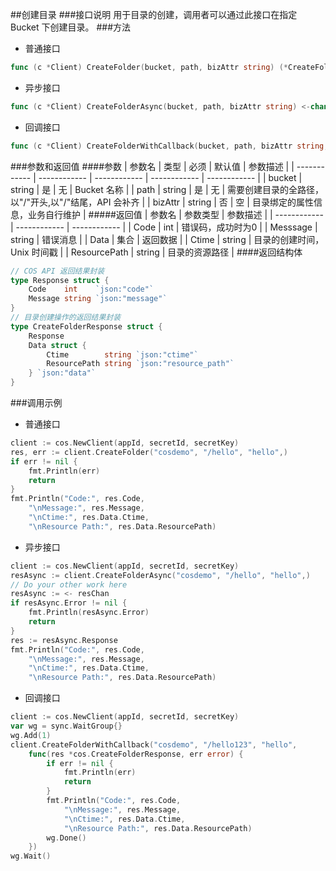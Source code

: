 ##创建目录
###接口说明
用于目录的创建，调用者可以通过此接口在指定 Bucket 下创建目录。
###方法
- 普通接口

```go
func (c *Client) CreateFolder(bucket, path, bizAttr string) (*CreateFolderResponse, error)
```

- 异步接口

```go
func (c *Client) CreateFolderAsync(bucket, path, bizAttr string) <-chan *CreateFolderAsyncResponse
```

- 回调接口

```go
func (c *Client) CreateFolderWithCallback(bucket, path, bizAttr string, callback func(*CreateFolderResponse, error))
```

###参数和返回值
####参数
| 参数名  | 类型  | 必须  | 默认值  | 参数描述  |
| ------------ | ------------ | ------------ | ------------ | ------------ |
| bucket  | string  | 是  | 无  | Bucket 名称  |
| path  | string  | 是  | 无  | 需要创建目录的全路径，以"/"开头,以"/"结尾，API 会补齐 |
| bizAttr  | string  | 否  | 空  | 目录绑定的属性信息，业务自行维护   |
#####返回值
| 参数名  | 参数类型  | 参数描述  |
| ------------ | ------------ | ------------ |
| Code  | int  | 错误码，成功时为0   |
| Messsage  | string  | 错误消息  |
| Data  |  集合 | 返回数据  |
| Ctime  | string  | 目录的创建时间，Unix 时间戳   |
| ResourcePath  | string  | 目录的资源路径   |
####返回结构体

```go
// COS API 返回结果封装
type Response struct {
	Code    int    `json:"code"`
	Message string `json:"message"`
}
// 目录创建操作的返回结果封装
type CreateFolderResponse struct {
	Response
	Data struct {
		Ctime        string `json:"ctime"`
		ResourcePath string `json:"resource_path"`
	} `json:"data"`
}
```

###调用示例
- 普通接口

```go
client := cos.NewClient(appId, secretId, secretKey)
res, err := client.CreateFolder("cosdemo", "/hello", "hello",)
if err != nil {
    fmt.Println(err)
    return
}
fmt.Println("Code:", res.Code,
    "\nMessage:", res.Message,
    "\nCtime:", res.Data.Ctime,
    "\nResource Path:", res.Data.ResourcePath)
```

- 异步接口

```go
client := cos.NewClient(appId, secretId, secretKey)
resAsync := client.CreateFolderAsync("cosdemo", "/hello", "hello",)
// Do your other work here
resAsync := <- resChan
if resAsync.Error != nil {
    fmt.Println(resAsync.Error)
    return
}
res := resAsync.Response
fmt.Println("Code:", res.Code,
    "\nMessage:", res.Message,
    "\nCtime:", res.Data.Ctime,
    "\nResource Path:", res.Data.ResourcePath)
```

- 回调接口

```go
client := cos.NewClient(appId, secretId, secretKey)
var wg = sync.WaitGroup{}
wg.Add(1)
client.CreateFolderWithCallback("cosdemo", "/hello123", "hello",
    func(res *cos.CreateFolderResponse, err error) {
        if err != nil {
            fmt.Println(err)
            return
        }
        fmt.Println("Code:", res.Code,
            "\nMessage:", res.Message,
            "\nCtime:", res.Data.Ctime,
            "\nResource Path:", res.Data.ResourcePath)
        wg.Done()
    })
wg.Wait()
```

